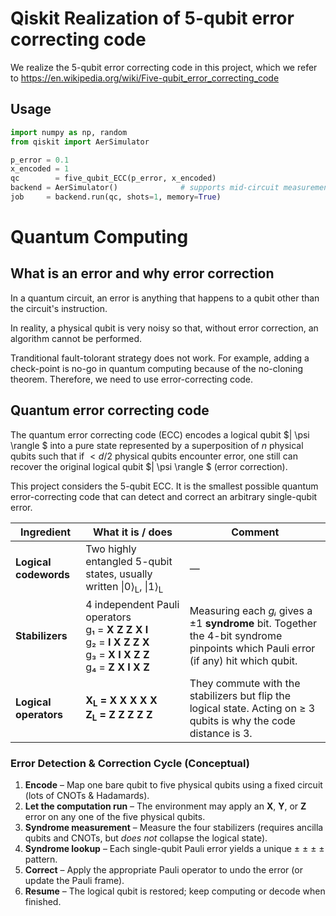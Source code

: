 # Qiskit Realization of 5-qubit error correcting code
We realize the 5-qubit error correcting code in this project, which we refer to https://en.wikipedia.org/wiki/Five-qubit_error_correcting_code

## Usage

```python 
import numpy as np, random
from qiskit import AerSimulator

p_error = 0.1
x_encoded = 1
qc        = five_qubit_ECC(p_error, x_encoded)
backend = AerSimulator()              # supports mid-circuit measurement
job     = backend.run(qc, shots=1, memory=True)
```
# Quantum Computing

## What is an error and why error correction

In a quantum circuit, an error is anything that happens to a qubit other than the circuit's instruction.

In reality, a physical qubit is very noisy so that, without error correction, an algorithm cannot be performed.

Tranditional fault-tolorant strategy does not work. For example, adding a check-point is no-go in quantum computing because of the no-cloning theorem. Therefore, we need to use error-correcting code.

## Quantum error correcting code

The quantum error correcting code (ECC) encodes a logical qubit $| \psi \rangle $ into  a pure state represented by a superposition of $n$ physical qubits such that if $<d/2$ physical qubits encounter error, one still can recover the original logical qubit $| \psi \rangle $ (error correction).

This project considers the 5-qubit ECC. It is the smallest possible quantum error-correcting code that can detect and correct an arbitrary single-qubit error.

| **Ingredient** | **What it is / does** | **Comment** |
|---------------|-----------------------|-------------|
| **Logical codewords** | Two highly entangled 5-qubit states, usually written \|0⟩<sub>L</sub>, \|1⟩<sub>L</sub> | — |
| **Stabilizers** | 4 independent Pauli operators  <br> g₁ = **X Z Z X I**  <br> g₂ = **I X Z Z X**  <br> g₃ = **X I X Z Z**  <br> g₄ = **Z X I X Z** | Measuring each *gᵢ* gives a ±1 **syndrome** bit. Together the 4-bit syndrome pinpoints which Pauli error (if any) hit which qubit. |
| **Logical operators** | **X<sub>L</sub> = X X X X X**  <br> **Z<sub>L</sub> = Z Z Z Z Z** | They commute with the stabilizers but flip the logical state. Acting on ≥ 3 qubits is why the code distance is 3. |



### Error Detection & Correction Cycle (Conceptual)

1. **Encode** – Map one bare qubit to five physical qubits using a fixed circuit (lots of CNOTs & Hadamards).  
2. **Let the computation run** – The environment may apply an **X**, **Y**, or **Z** error on any one of the five physical qubits.  
3. **Syndrome measurement** – Measure the four stabilizers (requires ancilla qubits and CNOTs, but *does not* collapse the logical state).  
4. **Syndrome lookup** – Each single-qubit Pauli error yields a unique ± ± ± ± pattern.  
5. **Correct** – Apply the appropriate Pauli operator to undo the error (or update the Pauli frame).  
6. **Resume** – The logical qubit is restored; keep computing or decode when finished.


